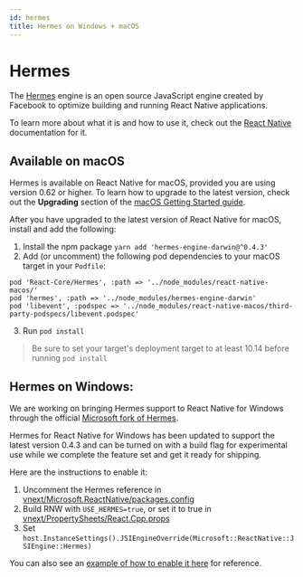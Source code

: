 ```yaml
---
id: hermes
title: Hermes on Windows + macOS
---
```


# Hermes
The [Hermes](https://hermesengine.dev/) engine is an open source JavaScript engine created by Facebook to optimize building and running React Native applications.

To learn more about what it is and how to use it, check out the [React Native](https://reactnative.dev/docs/hermes#docsNav) documentation for it.

## Available on macOS
Hermes is available on React Native for macOS, provided you are using version 0.62 or higher.
To learn how to upgrade to the latest version, check out the **Upgrading** section of the [macOS Getting Started guide](rnm-getting-started.md).

After you have upgraded to the latest version of React Native for macOS, install and add the following:

1.  Install the npm package `yarn add 'hermes-engine-darwin@^0.4.3'`
2. Add (or uncomment) the following pod dependencies to your macOS target in your `Podfile`:<br>
```
pod 'React-Core/Hermes', :path => '../node_modules/react-native-macos/'
pod 'hermes', :path => '../node_modules/hermes-engine-darwin'
pod 'libevent', :podspec => '../node_modules/react-native-macos/third-party-podspecs/libevent.podspec'
```
3. Run `pod install`

> Be sure to set your target's deployment target to at least 10.14 before running `pod install`

## Hermes on Windows:
We are working on bringing Hermes support to React Native for Windows through the official [Microsoft fork of Hermes](https://github.com/microsoft/hermes-windows).

Hermes for React Native for Windows has been updated to support the latest version 0.4.3 and can be turned on with a build flag for experimental use while we complete the feature set and get it ready for shipping.

Here are the instructions to enable it:
1.	Uncomment the Hermes reference in [vnext/Microsoft.ReactNative/packages.config](https://github.com/microsoft/react-native-windows/blob/917adf8349ddf7f1a9943fc89096df7e2303ae7c/vnext/Microsoft.ReactNative/packages.config#L10)
2.	Build RNW with `USE_HERMES=true`, or set it to true in [vnext/PropertySheets/React.Cpp.props](https://github.com/microsoft/react-native-windows/blob/917adf8349ddf7f1a9943fc89096df7e2303ae7c/vnext/PropertySheets/React.Cpp.props#L29)
3.	Set `host.InstanceSettings().JSIEngineOverride(Microsoft::ReactNative::JSIEngine::Hermes)`

You can also see an [example of how to enable it here](https://github.com/microsoft/react-native-windows/blob/917adf8349ddf7f1a9943fc89096df7e2303ae7c/packages/playground/windows/playground/MainPage.cpp#L64) for reference.
